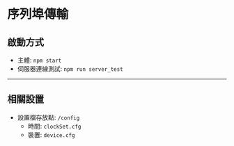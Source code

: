 # 序列埠傳輸
## 啟動方式
- 主體: `npm start`
- 伺服器連線測試: `npm run server_test`
---
## 相關設置
- 設置檔存放點: `/config`
  * 時間: `clockSet.cfg`
  * 裝置: `device.cfg`  